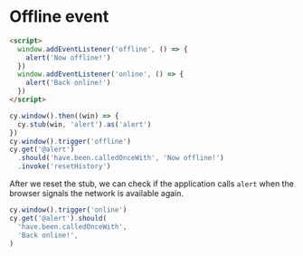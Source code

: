 # Offline event

<!-- fiddle Offline and online window events -->

```html hide
<script>
  window.addEventListener('offline', () => {
    alert('Now offline!')
  })
  window.addEventListener('online', () => {
    alert('Back online!')
  })
</script>
```

```js
cy.window().then((win) => {
  cy.stub(win, 'alert').as('alert')
})
cy.window().trigger('offline')
cy.get('@alert')
  .should('have.been.calledOnceWith', 'Now offline!')
  .invoke('resetHistory')
```

After we reset the stub, we can check if the application calls `alert` when the browser signals the network is available again.

```js
cy.window().trigger('online')
cy.get('@alert').should(
  'have.been.calledOnceWith',
  'Back online!',
)
```

<!-- fiddle-end -->
